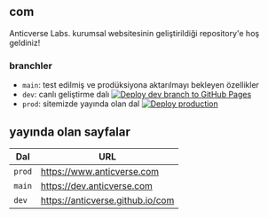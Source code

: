 ## com

Anticverse Labs. kurumsal websitesinin geliştirildiği repository'e hoş geldiniz!

### branchler

- `main`: test edilmiş ve prodüksiyona aktarılmayı bekleyen özellikler
- `dev`: canlı geliştirme dalı [![Deploy dev branch to GitHub Pages](https://github.com/anticverse/.com/actions/workflows/deploy_dev.yml/badge.svg?branch=dev&event=push)](https://github.com/anticverse/.com/actions/workflows/deploy_dev.yml)
- `prod`: sitemizde yayında olan dal [![Deploy production](https://github.com/anticverse/com/actions/workflows/main.yml/badge.svg)](https://github.com/anticverse/com/actions/workflows/main.yml)

## yayında olan sayfalar

| Dal    | URL                              |
| ------ | -------------------------------- |
| `prod` | https://www.anticverse.com       |
| `main` | https://dev.anticverse.com       |
| `dev`  | https://anticverse.github.io/com |

